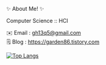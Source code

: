 ✨ About Me! ✨

Computer Science :: HCI

✉️ Email : <gh13q5@gmail.com>   
🗒️ Blog : <https://garden86.tistory.com>   

[![Top Langs](https://github-readme-stats.vercel.app/api/top-langs/?username=&layout=compact)](https://github.com/anuraghazra/github-readme-stats)
